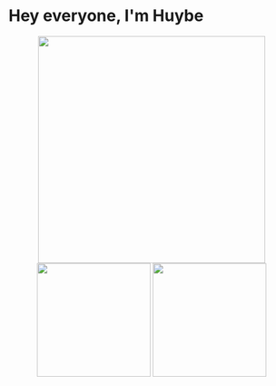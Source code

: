 <h1> Hey everyone, I'm Huybe </h1>
<!-- <p fontSize=20px>
I’m currently learning Computer Science at Hanoi University of Civil Engineering, Vietnam.
</p> -->
<div align="center">
  <img src="https://user-images.githubusercontent.com/74038190/240885348-491e3e44-11a0-487a-b07b-717f677bbe4a.gif" width="400" />
</div>
<div align="center">
  <img src="https://user-images.githubusercontent.com/74038190/238200838-76036311-c8ea-4247-8bf8-a7077623036c.gif" width="200" />
  
  <img src="https://user-images.githubusercontent.com/74038190/243199547-42077049-1939-493e-9a19-47ca5db36643.gif" width="200" />
</div>
<!--
**huybeofficial/huybeofficial** is a ✨ _special_ ✨ repository because its `README.md` (this file) appears on your GitHub profile.

Here are some ideas to get you started:

- 🌱 I’m currently learning Computer Science at Hanoi University of Civil Engineering, Vietnam

- 💬 Ask me about ...
- 📫 How to reach me: ...
- 😄 Pronouns: ...
- ⚡ Fun fact: ...
-->
